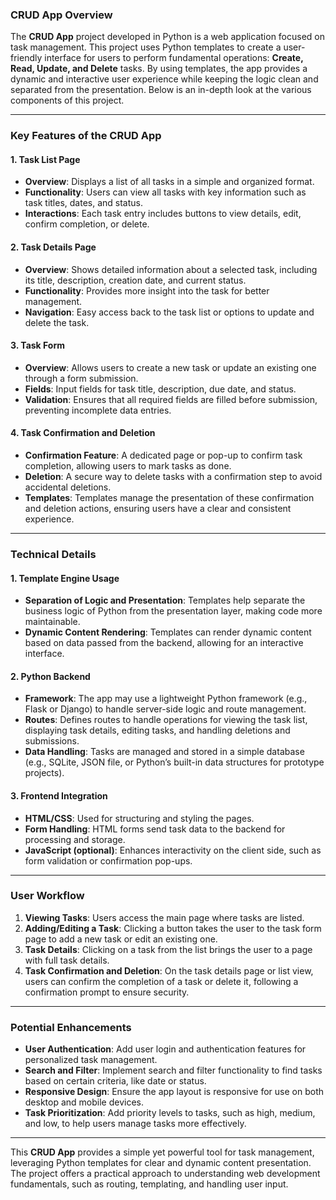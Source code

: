 ### CRUD App Overview

The **CRUD App** project developed in Python is a web application focused on task management. This project uses Python templates to create a user-friendly interface for users to perform fundamental operations: **Create, Read, Update, and Delete** tasks. By using templates, the app provides a dynamic and interactive user experience while keeping the logic clean and separated from the presentation. Below is an in-depth look at the various components of this project.

---

### Key Features of the CRUD App

#### 1. **Task List Page**  
   - **Overview**: Displays a list of all tasks in a simple and organized format.  
   - **Functionality**: Users can view all tasks with key information such as task titles, dates, and status.  
   - **Interactions**: Each task entry includes buttons to view details, edit, confirm completion, or delete.

#### 2. **Task Details Page**  
   - **Overview**: Shows detailed information about a selected task, including its title, description, creation date, and current status.  
   - **Functionality**: Provides more insight into the task for better management.  
   - **Navigation**: Easy access back to the task list or options to update and delete the task.

#### 3. **Task Form**  
   - **Overview**: Allows users to create a new task or update an existing one through a form submission.  
   - **Fields**: Input fields for task title, description, due date, and status.  
   - **Validation**: Ensures that all required fields are filled before submission, preventing incomplete data entries.

#### 4. **Task Confirmation and Deletion**  
   - **Confirmation Feature**: A dedicated page or pop-up to confirm task completion, allowing users to mark tasks as done.  
   - **Deletion**: A secure way to delete tasks with a confirmation step to avoid accidental deletions.  
   - **Templates**: Templates manage the presentation of these confirmation and deletion actions, ensuring users have a clear and consistent experience.

---

### Technical Details

#### 1. **Template Engine Usage**
   - **Separation of Logic and Presentation**: Templates help separate the business logic of Python from the presentation layer, making code more maintainable.  
   - **Dynamic Content Rendering**: Templates can render dynamic content based on data passed from the backend, allowing for an interactive interface.

#### 2. **Python Backend**
   - **Framework**: The app may use a lightweight Python framework (e.g., Flask or Django) to handle server-side logic and route management.
   - **Routes**: Defines routes to handle operations for viewing the task list, displaying task details, editing tasks, and handling deletions and submissions.
   - **Data Handling**: Tasks are managed and stored in a simple database (e.g., SQLite, JSON file, or Python’s built-in data structures for prototype projects).

#### 3. **Frontend Integration**
   - **HTML/CSS**: Used for structuring and styling the pages.  
   - **Form Handling**: HTML forms send task data to the backend for processing and storage.  
   - **JavaScript (optional)**: Enhances interactivity on the client side, such as form validation or confirmation pop-ups.

---

### User Workflow

1. **Viewing Tasks**: Users access the main page where tasks are listed.
2. **Adding/Editing a Task**: Clicking a button takes the user to the task form page to add a new task or edit an existing one.
3. **Task Details**: Clicking on a task from the list brings the user to a page with full task details.
4. **Task Confirmation and Deletion**: On the task details page or list view, users can confirm the completion of a task or delete it, following a confirmation prompt to ensure security.

---

### Potential Enhancements

- **User Authentication**: Add user login and authentication features for personalized task management.
- **Search and Filter**: Implement search and filter functionality to find tasks based on certain criteria, like date or status.
- **Responsive Design**: Ensure the app layout is responsive for use on both desktop and mobile devices.
- **Task Prioritization**: Add priority levels to tasks, such as high, medium, and low, to help users manage tasks more effectively.

---

This **CRUD App** provides a simple yet powerful tool for task management, leveraging Python templates for clear and dynamic content presentation. The project offers a practical approach to understanding web development fundamentals, such as routing, templating, and handling user input.
